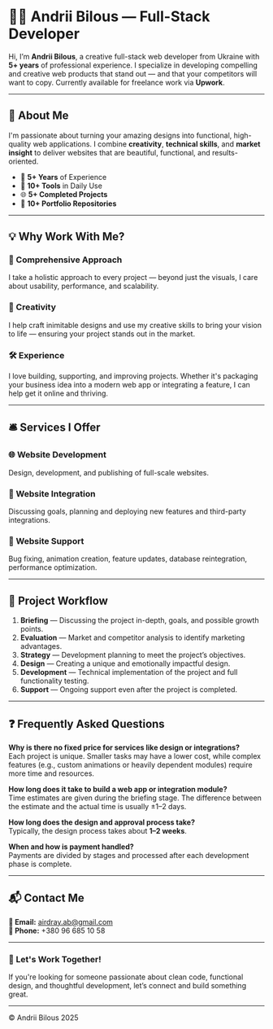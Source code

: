 # 👨‍💻 Andrii Bilous — Full-Stack Developer

Hi, I’m **Andrii Bilous**, a creative full-stack web developer from Ukraine with **5+ years** of professional experience. I specialize in developing compelling and creative web products that stand out — and that your competitors will want to copy. Currently available for freelance work via **Upwork**.

---

## 📇 About Me

I'm passionate about turning your amazing designs into functional, high-quality web applications. I combine **creativity**, **technical skills**, and **market insight** to deliver websites that are beautiful, functional, and results-oriented.

- 🧠 **5+ Years** of Experience  
- 🔧 **10+ Tools** in Daily Use  
- 🌐 **5+ Completed Projects**  
- 📁 **10+ Portfolio Repositories**

---

## 💡 Why Work With Me?

### 🎯 Comprehensive Approach
I take a holistic approach to every project — beyond just the visuals, I care about usability, performance, and scalability.

### 🎨 Creativity
I help craft inimitable designs and use my creative skills to bring your vision to life — ensuring your project stands out in the market.

### 🛠️ Experience
I love building, supporting, and improving projects. Whether it's packaging your business idea into a modern web app or integrating a feature, I can help get it online and thriving.

---

## 🛎️ Services I Offer

### 🌐 Website Development  
Design, development, and publishing of full-scale websites.

### 🔌 Website Integration  
Discussing goals, planning and deploying new features and third-party integrations.

### 🔧 Website Support  
Bug fixing, animation creation, feature updates, database reintegration, performance optimization.

---

## 🧭 Project Workflow

1. **Briefing** — Discussing the project in-depth, goals, and possible growth points.  
2. **Evaluation** — Market and competitor analysis to identify marketing advantages.  
3. **Strategy** — Development planning to meet the project’s objectives.  
4. **Design** — Creating a unique and emotionally impactful design.  
5. **Development** — Technical implementation of the project and full functionality testing.  
6. **Support** — Ongoing support even after the project is completed.

---

## ❓ Frequently Asked Questions

**Why is there no fixed price for services like design or integrations?**  
Each project is unique. Smaller tasks may have a lower cost, while complex features (e.g., custom animations or heavily dependent modules) require more time and resources.

**How long does it take to build a web app or integration module?**  
Time estimates are given during the briefing stage. The difference between the estimate and the actual time is usually ±1–2 days.

**How long does the design and approval process take?**  
Typically, the design process takes about **1–2 weeks**.

**When and how is payment handled?**  
Payments are divided by stages and processed after each development phase is complete.

---

## 📬 Contact Me

**📧 Email:** [airdray.ab@gmail.com](mailto:airdray.ab@gmail.com)  
**📱 Phone:** +380 96 685 10 58  

---

### 🚀 Let's Work Together!

If you're looking for someone passionate about clean code, functional design, and thoughtful development, let’s connect and build something great.

---

© Andrii Bilous 2025
